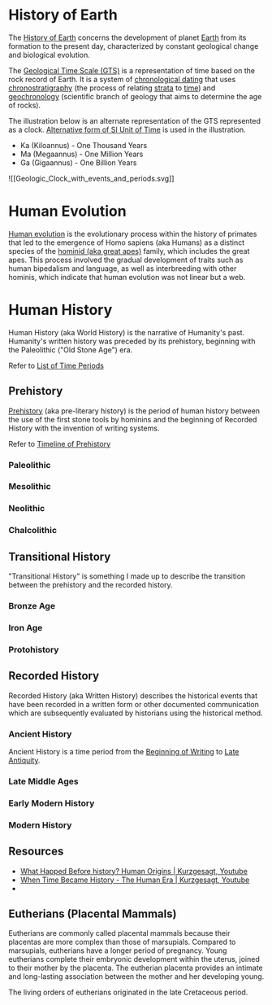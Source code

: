 # History of Earth
The [History of Earth](https://en.wikipedia.org/wiki/History_of_Earth) concerns the development of planet [Earth](https://en.wikipedia.org/wiki/Earth) from its formation to the present day, characterized by constant geological change and biological evolution.

The [Geological Time Scale (GTS)](https://en.wikipedia.org/wiki/Geologic_time_scale) is a representation of time based on the rock record of Earth. It is a system of [chronological dating](https://en.wikipedia.org/wiki/Chronological_dating) that uses [chronostratigraphy](https://en.wikipedia.org/wiki/Chronostratigraphy) (the process of relating [strata](https://en.wikipedia.org/wiki/Stratum) to [time](https://en.wikipedia.org/wiki/Time)) and [geochronology](https://en.wikipedia.org/wiki/Geochronology) (scientific branch of geology that aims to determine the age of rocks).

The illustration below is an alternate representation of the GTS represented as a clock. [Alternative form of SI Unit of Time](https://en.wikipedia.org/wiki/Year#SI_prefix_multipliers) is used in the illustration.
- Ka (Kiloannus) - One Thousand Years
- Ma (Megaannus) - One Million Years
- Ga (Gigaannus) - One Billion Years

![[Geologic_Clock_with_events_and_periods.svg]]

# Human Evolution
[Human evolution](https://en.wikipedia.org/wiki/Human_evolution) is the evolutionary process within the history of primates that led to the emergence of Homo sapiens (aka Humans) as a distinct species of the [hominid (aka great apes)](https://en.wikipedia.org/wiki/Hominidae) family, which includes the great apes. This process involved the gradual development of traits such as human bipedalism and language, as well as interbreeding with other hominis, which indicate that human evolution was not linear but a web.

# Human History
Human History (aka World History) is the narrative of Humanity's past. Humanity's written history was preceded by its prehistory, beginning with the Paleolithic ("Old Stone Age") era.

Refer to [List of Time Periods](https://en.wikipedia.org/wiki/List_of_time_periods)

## Prehistory
[Prehistory](https://en.wikipedia.org/wiki/Prehistory) (aka pre-literary history) is the period of human history between the use of the first stone tools by hominins and the beginning of Recorded History with the invention of writing systems.

Refer to [Timeline of Prehistory](https://en.wikipedia.org/wiki/Timeline_of_prehistory)

### Paleolithic

### Mesolithic

### Neolithic

### Chalcolithic

## Transitional History
"Transitional History" is something I made up to describe the transition between the prehistory and the recorded history.

### Bronze Age

### Iron Age

### Protohistory

## Recorded History
Recorded History (aka Written History) describes the historical events that have been recorded in a written form or other documented communication which are subsequently evaluated by historians using the historical method.

### Ancient History
Ancient History is a time period from the [Beginning of Writing](https://en.wikipedia.org/wiki/History_of_writing) to [Late Antiquity](https://en.wikipedia.org/wiki/Late_antiquity).

### Late Middle Ages

### Early Modern History

### Modern History

## Resources
- [What Happed Before history? Human Origins | Kurzgesagt, Youtube](https://youtu.be/dGiQaabX3_o)
- [When Time Became History - The Human Era | Kurzgesagt, Youtube](https://youtu.be/CWu29PRCUvQ)
- 

## Eutherians (Placental Mammals)
Eutherians are commonly called placental mammals because their placentas are more complex than those of marsupials. Compared to marsupials, eutherians have a longer period of pregnancy. Young eutherians complete their embryonic development within the uterus, joined to their mother by the placenta. The eutherian placenta provides an intimate and long-lasting association between the mother and her developing young.

The living orders of eutherians originated in the late Cretaceous period.